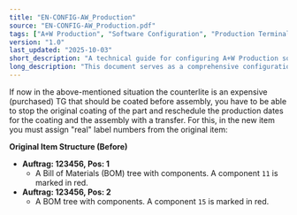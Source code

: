 ```yaml
---
title: "EN-CONFIG-AW_Production"
source: "EN-CONFIG-AW_Production.pdf"
tags: ["A+W Production", "Software Configuration", "Production Terminal", "Database", "Remake Handling", "Scanner Configuration", "ERP", "Manufacturing Software", "Technical Manual"]
version: "1.0"
last_updated: "2025-10-03"
short_description: "A technical guide for configuring A+W Production software, focusing on remake handling, production terminal settings, database interactions, and scanner integration. It details procedures for managing production defects, configuring user interfaces, and setting up various hardware and software components."
long_description: "This document serves as a comprehensive configuration manual for the A+W Production software suite. It provides detailed instructions for system administrators and technical users on setting up and managing various modules and functionalities. Key topics include remake handling, which covers the process of managing and remaking defective parts by reassigning labels and adjusting quantities in the system. The guide explains the database structure and specific fields related to orders, parts, and production quantities, detailing how original and remake items are handled. It also covers the configuration of the A+W Production Terminal, including settings for quality assurance (QA) dialogs, data formatting, scanner connections (both local and server-based), and performance counters. The document describes how to integrate with other systems like furnace bed optimization, quality scanners, and sorting systems. It provides step-by-step instructions, including parameter settings in the Parameter Administrator, UI configurations in the Designer, and explanations of underlying database views and functions (AUW functions). The manual is intended to ensure proper setup and efficient operation of the A+W Production environment."
---
```


If now in the above-mentioned situation the counterlite is an expensive (purchased) TG that should be coated before assembly, you have to be able to stop the original coating of the part and reschedule the production dates for the coating and the assembly with a transfer. For this, in the new item you must assign "real" label numbers from the original item:

**Original Item Structure (Before)**
*   **Auftrag: 123456, Pos: 1**
    *   A Bill of Materials (BOM) tree with components. A component `11` is marked in red.
*   **Auftrag: 123456, Pos: 2**
    *   A BOM tree with components. A component `15` is marked in red.


